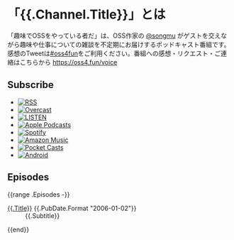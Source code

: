 # 「{{.Channel.Title}}」とは

「趣味でOSSをやっている者だ」は、OSS作家の [@songmu](https://x.com/songmu) がゲストを交えながら趣味や仕事についての雑談を不定期にお届けするポッドキャスト番組です。感想のTweetは[#oss4fun](https://x.com/search?q=%23oss4fun)をご利用ください。番組への感想・リクエスト・ご連絡はこちらから <https://oss4.fun/voice>

## Subscribe

- [![RSS](/images/icon/rss.svg)]({{.Channel.FeedURL.Path}})
- [![Overcast](/images/icon/overcast.png)](https://overcast.fm/itunes1771210971/)
- [![LISTEN](/images/icon/listen.svg)](https://listen.style/p/oss4fun?CCWEZTnF)
- [![Apple Podcasts](/images/icon/apple-podcast.png)](https://podcasts.apple.com/jp/podcast/id1771210971)
- [![Spotify](/images/icon/spotify.png)](https://open.spotify.com/show/56iQ3wiyWWeSAoJfjmoJ2f?si=dPPtngBVT2ekNxhd9V51ig)
- [![Amazon Music](/images/icon/amazon-music.png)](https://music.amazon.co.jp/podcasts/5c9311c4-6153-4e3a-b442-3d60dee1d1d6/%E8%B6%A3%E5%91%B3%E3%81%A7oss%E3%82%92%E3%82%84%E3%81%A3%E3%81%A6%E3%81%84%E3%82%8B%E8%80%85%E3%81%A0)
- [![Pocket Casts](/images/icon/pocket-casts.svg)](https://pca.st/x8mjk9j6)
- [![Android](/images/icon/android.png)](https://subscribeonandroid.com/oss4.fun/feed.xml)

## Episodes
{{range .Episodes -}}
<dl>
  <dt>
    <a href="{{.URL.Path}}">{{.Title}}</a>
    <time datetime="{{.PubDate.Format "2006-01-02"}}">{{.PubDate.Format "2006-01-02"}}</time>
  </dt>
  <dd>{{.Subtitle}}</dd>
</dl>
{{end}}
